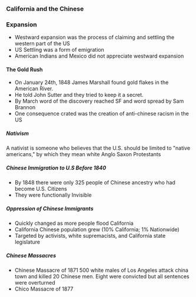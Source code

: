 ### California and the Chinese

### Expansion
- Westward expansion was the process of claiming and settling the western part of the US
- US Settling was a form of emigration
- American Indians and Mexico did not appreciate westward expansion

#### The Gold Rush
- On January 24th, 1848 James Marshall found gold flakes in the American River.
- He told John Sutter and they tried to keep it a secret.
- By March word of the discovery reached SF and word spread by Sam Brannon
- One consequence crated was the creation of anti-chinese racism in the US

##### Nativism
A nativist is someone who believes that the U.S. should be limited to "native americans," by which they mean white Anglo Saxon Protestants

##### Chinese Immigration to U.S Before 1840
- By 1848 there were only 325 people of Chinese ancestry who had become U.S. Citizens
- They were functionally Invisible

##### Oppression of Chinese Immigrants
- Quickly changed as more people flood California
- California Chinese population grew (10% California; 1% Nationwide)
- Targeted by activists, white supremacists, and California state legislature
##### Chinese Massacres
- Chinese Massacre of 1871 500 white males of Los Angeles attack china town and killed 20 Chinese men. Eight were convicted but all sentences were overturned
- Chico Massacre of 1877
